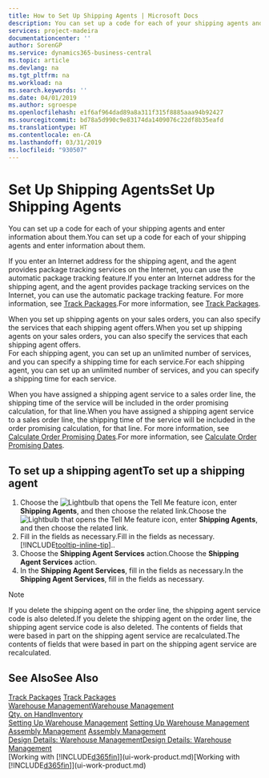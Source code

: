 ```yaml
---
title: How to Set Up Shipping Agents | Microsoft Docs
description: You can set up a code for each of your shipping agents and enter information about them.
services: project-madeira
documentationcenter: ''
author: SorenGP
ms.service: dynamics365-business-central
ms.topic: article
ms.devlang: na
ms.tgt_pltfrm: na
ms.workload: na
ms.search.keywords: ''
ms.date: 04/01/2019
ms.author: sgroespe
ms.openlocfilehash: e1f6af964dad89a8a311f315f8885aaa94b92427
ms.sourcegitcommit: bd78a5d990c9e83174da1409076c22df8b35eafd
ms.translationtype: HT
ms.contentlocale: en-CA
ms.lasthandoff: 03/31/2019
ms.locfileid: "930507"
---
```

# <a name="set-up-shipping-agents"></a><span data-ttu-id="f3e84-103">Set Up Shipping Agents</span><span class="sxs-lookup"><span data-stu-id="f3e84-103">Set Up Shipping Agents</span></span>
<span data-ttu-id="f3e84-104">You can set up a code for each of your shipping agents and enter information about them.</span><span class="sxs-lookup"><span data-stu-id="f3e84-104">You can set up a code for each of your shipping agents and enter information about them.</span></span>  

<span data-ttu-id="f3e84-105">If you enter an Internet address for the shipping agent, and the agent provides package tracking services on the Internet, you can use the automatic package tracking feature.</span><span class="sxs-lookup"><span data-stu-id="f3e84-105">If you enter an Internet address for the shipping agent, and the agent provides package tracking services on the Internet, you can use the automatic package tracking feature.</span></span> <span data-ttu-id="f3e84-106">For more information, see [Track Packages](sales-how-track-packages.md).</span><span class="sxs-lookup"><span data-stu-id="f3e84-106">For more information, see [Track Packages](sales-how-track-packages.md).</span></span>

<span data-ttu-id="f3e84-107">When you set up shipping agents on your sales orders, you can also specify the services that each shipping agent offers.</span><span class="sxs-lookup"><span data-stu-id="f3e84-107">When you set up shipping agents on your sales orders, you can also specify the services that each shipping agent offers.</span></span>  
<span data-ttu-id="f3e84-108">For each shipping agent, you can set up an unlimited number of services, and you can specify a shipping time for each service.</span><span class="sxs-lookup"><span data-stu-id="f3e84-108">For each shipping agent, you can set up an unlimited number of services, and you can specify a shipping time for each service.</span></span>  

<span data-ttu-id="f3e84-109">When you have assigned a shipping agent service to a sales order line, the shipping time of the service will be included in the order promising calculation, for that line.</span><span class="sxs-lookup"><span data-stu-id="f3e84-109">When you have assigned a shipping agent service to a sales order line, the shipping time of the service will be included in the order promising calculation, for that line.</span></span> <span data-ttu-id="f3e84-110">For more information, see [Calculate Order Promising Dates](sales-how-to-calculate-order-promising-dates.md).</span><span class="sxs-lookup"><span data-stu-id="f3e84-110">For more information, see [Calculate Order Promising Dates](sales-how-to-calculate-order-promising-dates.md).</span></span>

## <a name="to-set-up-a-shipping-agent"></a><span data-ttu-id="f3e84-111">To set up a shipping agent</span><span class="sxs-lookup"><span data-stu-id="f3e84-111">To set up a shipping agent</span></span>  
1.  <span data-ttu-id="f3e84-112">Choose the ![Lightbulb that opens the Tell Me feature](media/ui-search/search_small.png "Tell me what you want to do") icon, enter **Shipping Agents**, and then choose the related link.</span><span class="sxs-lookup"><span data-stu-id="f3e84-112">Choose the ![Lightbulb that opens the Tell Me feature](media/ui-search/search_small.png "Tell me what you want to do") icon, enter **Shipping Agents**, and then choose the related link.</span></span>  
2.  <span data-ttu-id="f3e84-113">Fill in the fields as necessary.</span><span class="sxs-lookup"><span data-stu-id="f3e84-113">Fill in the fields as necessary.</span></span> [!INCLUDE[tooltip-inline-tip](includes/tooltip-inline-tip_md.md)]<span data-ttu-id="f3e84-114">.</span><span class="sxs-lookup"><span data-stu-id="f3e84-114">.</span></span>  
3.  <span data-ttu-id="f3e84-115">Choose the **Shipping Agent Services** action.</span><span class="sxs-lookup"><span data-stu-id="f3e84-115">Choose the **Shipping Agent Services** action.</span></span>
4. <span data-ttu-id="f3e84-116">In the **Shipping Agent Services**, fill in the fields as necessary.</span><span class="sxs-lookup"><span data-stu-id="f3e84-116">In the **Shipping Agent Services**, fill in the fields as necessary.</span></span>

> [!NOTE]  
>  <span data-ttu-id="f3e84-117">If you delete the shipping agent on the order line, the shipping agent service code is also deleted.</span><span class="sxs-lookup"><span data-stu-id="f3e84-117">If you delete the shipping agent on the order line, the shipping agent service code is also deleted.</span></span> <span data-ttu-id="f3e84-118">The contents of fields that were based in part on the shipping agent service are recalculated.</span><span class="sxs-lookup"><span data-stu-id="f3e84-118">The contents of fields that were based in part on the shipping agent service are recalculated.</span></span>  

## <a name="see-also"></a><span data-ttu-id="f3e84-119">See Also</span><span class="sxs-lookup"><span data-stu-id="f3e84-119">See Also</span></span>
<span data-ttu-id="f3e84-120">[Track Packages](sales-how-track-packages.md)  </span><span class="sxs-lookup"><span data-stu-id="f3e84-120">[Track Packages](sales-how-track-packages.md)  </span></span>  
[<span data-ttu-id="f3e84-121">Warehouse Management</span><span class="sxs-lookup"><span data-stu-id="f3e84-121">Warehouse Management</span></span>](warehouse-manage-warehouse.md)  
[<span data-ttu-id="f3e84-122">Qty. on Hand</span><span class="sxs-lookup"><span data-stu-id="f3e84-122">Inventory</span></span>](inventory-manage-inventory.md)  
<span data-ttu-id="f3e84-123">[Setting Up Warehouse Management](warehouse-setup-warehouse.md)   </span><span class="sxs-lookup"><span data-stu-id="f3e84-123">[Setting Up Warehouse Management](warehouse-setup-warehouse.md)   </span></span>  
<span data-ttu-id="f3e84-124">[Assembly Management](assembly-assemble-items.md)  </span><span class="sxs-lookup"><span data-stu-id="f3e84-124">[Assembly Management](assembly-assemble-items.md)  </span></span>  
[<span data-ttu-id="f3e84-125">Design Details: Warehouse Management</span><span class="sxs-lookup"><span data-stu-id="f3e84-125">Design Details: Warehouse Management</span></span>](design-details-warehouse-management.md)  
<span data-ttu-id="f3e84-126">[Working with [!INCLUDE[d365fin](includes/d365fin_md.md)]](ui-work-product.md)</span><span class="sxs-lookup"><span data-stu-id="f3e84-126">[Working with [!INCLUDE[d365fin](includes/d365fin_md.md)]](ui-work-product.md)</span></span>  
